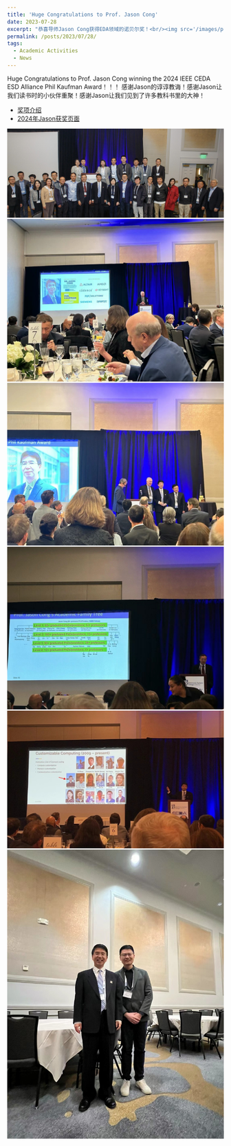 ```yaml
---
title: 'Huge Congratulations to Prof. Jason Cong'
date: 2023-07-28
excerpt: "恭喜导师Jason Cong获得EDA领域的诺贝尔奖！<br/><img src='/images/posts/phil-kaufman-award/jason.png'>"
permalink: /posts/2023/07/28/
tags:
  - Academic Activities
  - News
---
```


Huge Congratulations to Prof. Jason Cong winning the 2024 IEEE CEDA ESD Alliance Phil Kaufman Award！！！
感谢Jason的谆谆教诲！感谢Jason让我们读书时的小伙伴重聚！感谢Jason让我们见到了许多教科书里的大神！

* [奖项介绍](https://www.semi.org/en/communities/esda/phil-kaufman-award)
* [2024年Jason获奖页面](https://www.semi.org/en/communities/esda/mediaLibrary/2024_PhilKaufmanAward)

![Fast View](/images/posts/phil-kaufman-award/40_rjm23336.jpg)
![Fast View](/images/posts/phil-kaufman-award/IMG_6507.JPG)
![Fast View](/images/posts/phil-kaufman-award/IMG_6508.JPG)
![Fast View](/images/posts/phil-kaufman-award/IMG_6509.JPG)
![Fast View](/images/posts/phil-kaufman-award/IMG_6510.JPG)
![Fast View](/images/posts/phil-kaufman-award/IMG_6512.JPG)